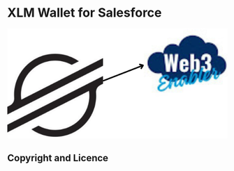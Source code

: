 # XLM Wallet for Salesforce

![](https://github.com/MuKnSys/XLM-wallet-for-Salesforce/blob/main/documentation-and-images/XLM-Wallet-for-Salesforce-logo.png)


## Copyright and Licence

